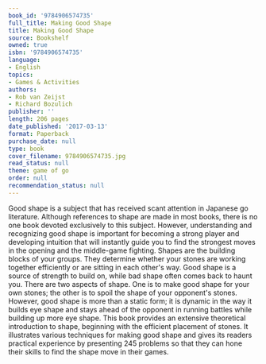 ```yaml
---
book_id: '9784906574735'
full_title: Making Good Shape
title: Making Good Shape
source: Bookshelf
owned: true
isbn: '9784906574735'
language:
- English
topics:
- Games & Activities
authors:
- Rob van Zeijst
- Richard Bozulich
publisher: ''
length: 206 pages
date_published: '2017-03-13'
format: Paperback
purchase_date: null
type: book
cover_filename: 9784906574735.jpg
read_status: null
theme: game of go
order: null
recommendation_status: null
---
```

Good shape is a subject that has received scant attention in Japanese go literature. Although references to shape are made in most books, there is no one book devoted exclusively to this subject. However, understanding and recognizing good shape is important for becoming a strong player and developing intuition that will instantly guide you to find the strongest moves in the opening and the middle-game fighting. Shapes are the building blocks of your groups. They determine whether your stones are working together efficiently or are sitting in each other's way. Good shape is a source of strength to build on, while bad shape often comes back to haunt you. There are two aspects of shape. One is to make good shape for your own stones; the other is to spoil the shape of your opponent's stones. However, good shape is more than a static form; it is dynamic in the way it builds eye shape and stays ahead of the opponent in running battles while building up more eye shape. This book provides an extensive theoretical introduction to shape, beginning with the efficient placement of stones. It illustrates various techniques for making good shape and gives its readers practical experience by presenting 245 problems so that they can hone their skills to find the shape move in their games.

